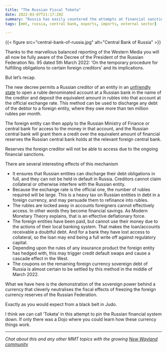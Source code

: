 ```yaml
---
title: "The Russian Fiscal Toketa"
date: 2022-03-07T21:17:29Z
summary: "Russia has easily countered the attempts at financial sanctions, resulting in some interesting outcomes that further confirm the view taken by Modern Monetary Theory"
tags: [mmt, russia, central bank, exports, imports, external sector]

---
```


{{< figure src="central-bank-of-russia.jpg" alt="Central Bank of Russia" >}}

Thanks to the marvellous balanced reporting of the Western Media you will all now be fully aware of the Decree of the President of the Russian Federation No. 95 dated 5th March 2022: ‘On the temporary procedure for fulfilling obligations to certain foreign creditors’ and its implications.

But let’s recap.

The new decree permits a Russian creditor of an entity in an [unfriendly state](https://tass.com/politics/1418197) to open a ruble denominated account at a Russian bank in the name of the creditor and deposit the equivalent amount in rubles into that account at the official exchange rate. This method can be used to discharge any debt of the debtor to a foreign entity, where they owe more than ten million rubles per month.

The foreign entity can then apply to the Russian Ministry of Finance or central bank for access to the money in that account, and the Russian central bank will grant them a credit over the equivalent amount of financial reserves the Russian central bank holds at the relevant foreign central bank.

Reserves the foreign creditor will not be able to access due to the ongoing financial sanctions.

There are several interesting effects of this mechanism

- It ensures that Russian entities can discharge their debt obligations in full, and they can not be held in default in Russia. Creditors cannot claim collateral or otherwise interfere with the Russian entity.
- Because the exchange rate is the official one, the number of rubles required will be large. This is a heavy tax on Russian entities in debt in a foreign currency, and may persuade them to refinance into rubles.
- The rubles are locked away in accounts foreigners cannot effectively access. In other words they become financial savings. As Modern Monetary Theory explains, that is an effective deflationary force.
- The foreign entities have been paid, but cannot use their money due to the actions of their local banking system. That makes the loan/accounts receivable a doubtful debt. And for a bank they have lost access to collateral, so the loan may end being a full write off against regulatory capital.
- Depending upon the rules of any insurance product the foreign entity has hedged with, this may trigger credit default swaps and cause a cascade effect in the West.
- The coupons on the remaining foreign currency sovereign debt of Russia is almost certain to be settled by this method in the middle of March 2022.

What we have here is the demonstration of the sovereign power behind a currency that cleverly neutralises the fiscal effects of freezing the foreign currency reserves of the Russian Federation.

Exactly as you would expect from a black belt in Judo.

I think we can call ‘Toketa’ in this attempt to pin the Russian financial system down. If only there was a Dojo where you could learn how these currency things work.

* * *

_Chat about this and any other MMT topics with the growing [New Wayland community](https://discord.gg/JN6HKUd)_
